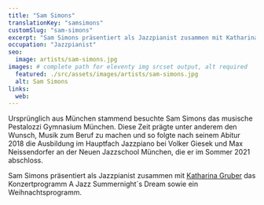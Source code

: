 ```yaml
---
title: "Sam Simons"
translationKey: "samsimons"
customSlug: "sam-simons"
excerpt: "Sam Simons präsentiert als Jazzpianist zusammen mit Katharina Gruber das Konzertprogramm A Jazz Summernight´s Dream sowie ein Weihnachtsprogramm."
occupation: "Jazzpianist"
seo:
  image: artists/sam-simons.jpg
images: # complete path for eleventy img srcset output, alt required
  featured: ./src/assets/images/artists/sam-simons.jpg
  alt: Sam Simons
links:
  web:
---
```


Ursprünglich aus München stammend besuchte Sam Simons das musische Pestalozzi Gymnasium München. Diese Zeit prägte unter anderem den Wunsch, Musik zum Beruf zu machen und so folgte nach seinem Abitur 2018 die Ausbildung im Hauptfach Jazzpiano bei Volker Giesek und Max Neissendorfer an der Neuen Jazzschool München, die er im Sommer 2021 abschloss.

Sam Simons präsentiert als Jazzpianist zusammen mit [Katharina Gruber](https://www.fundaciongoethe.org/de/kuenstler/katharina-gruber/) das Konzertprogramm A Jazz Summernight´s Dream sowie ein Weihnachtsprogramm.
